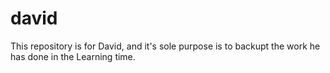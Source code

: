 # david
This repository is for David, and it's sole purpose is to backupt the work he has done in the Learning time.
